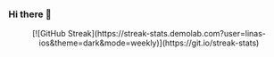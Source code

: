 ### Hi there 👋



<p align="center">
[![GitHub Streak](https://streak-stats.demolab.com?user=linas-ios&theme=dark&mode=weekly)](https://git.io/streak-stats)
</p>
